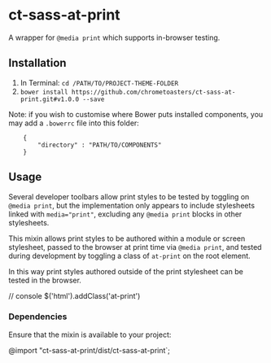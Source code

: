 ct-sass-at-print
================

A wrapper for `@media print` which supports in-browser testing.

## Installation

1. In Terminal: `cd /PATH/TO/PROJECT-THEME-FOLDER`
1. `bower install https://github.com/chrometoasters/ct-sass-at-print.git#v1.0.0 --save`

Note: if you wish to customise where Bower puts installed components, you may add a `.bowerrc` file into this folder:

        {
            "directory" : "PATH/TO/COMPONENTS"
        }

## Usage

Several developer toolbars allow print styles to be tested by toggling on `@media print`, but the implementation only appears to include stylesheets linked with `media="print"`, excluding any `@media print` blocks in other stylesheets.

This mixin allows print styles to be authored within a module or screen stylesheet, passed to the browser at print time via `@media print`, and tested during development by toggling a class of `at-print` on the root element.

In this way print styles authored outside of the print stylesheet can be tested in the browser.

  // console
  $('html').addClass('at-print')
  
### Dependencies

Ensure that the mixin is available to your project:

  @import "ct-sass-at-print/dist/ct-sass-at-print`;

